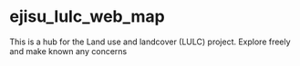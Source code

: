 # ejisu_lulc_web_map
This is a hub for the Land use and landcover (LULC) project. Explore freely and make known any concerns
